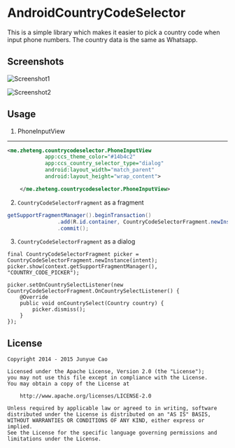 AndroidCountryCodeSelector
===============

This is a simple library which makes it easier to pick a country code when input phone numbers. The country data is the same as Whatsapp.

## Screenshots

![Screenshot1](https://github.com/junyuecao/AndroidCountryCodeSelector/blob/master/screenshots/screenshot1.png?raw=true)

![Screenshot2](https://github.com/junyuecao/AndroidCountryCodeSelector/blob/master/screenshots/screenshot2.png?raw=true)

## Usage

1. PhoneInputView

-----
```xml
<me.zheteng.countrycodeselector.PhoneInputView
            app:ccs_theme_color="#14b4c2"
            app:ccs_country_selector_type="dialog"
            android:layout_width="match_parent"
            android:layout_height="wrap_content">

    </me.zheteng.countrycodeselector.PhoneInputView>
```


2. `CountryCodeSelectorFragment` as a fragment

```Java
getSupportFragmentManager().beginTransaction()
                .add(R.id.container, CountryCodeSelectorFragment.newInstance(getIntent()))
                .commit();
```


3. `CountryCodeSelectorFragment` as a dialog

```
final CountryCodeSelectorFragment picker = CountryCodeSelectorFragment.newInstance(intent);
picker.show(context.getSupportFragmentManager(), "COUNTRY_CODE_PICKER");

picker.setOnCountrySelectListener(new CountryCodeSelectorFragment.OnCountrySelectListener() {
    @Override
    public void onCountrySelect(Country country) {
        picker.dismiss();
    }
});
```


License
-------

    Copyright 2014 - 2015 Junyue Cao

    Licensed under the Apache License, Version 2.0 (the "License");
    you may not use this file except in compliance with the License.
    You may obtain a copy of the License at

        http://www.apache.org/licenses/LICENSE-2.0

    Unless required by applicable law or agreed to in writing, software
    distributed under the License is distributed on an "AS IS" BASIS,
    WITHOUT WARRANTIES OR CONDITIONS OF ANY KIND, either express or implied.
    See the License for the specific language governing permissions and
    limitations under the License.
